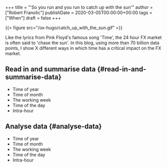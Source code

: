 +++
title = "'So you run and you run to catch up with the sun'"
author = ["Robert Franolic"]
publishDate = 2020-03-05T00:00:00+00:00
tags = ["When"]
draft = false
+++

{{< figure src="/ox-hugo/catch_up_with_the_sun.gif" >}}

Like the lyrics from Pink Floyd's famous song 'Time', the 24 hour FX
market is often said to 'chase the sun'. In this blog, using more than
70 billion data points, I show X different ways in which time has a
critical impact on the FX market.

<!--more-->


## Read in and summarise data {#read-in-and-summarise-data}

-   Time of year
-   Time of month
-   The working week
-   Time of the day
-   Intra-hour


## Analyse data {#analyse-data}

-   Time of year
-   Time of month
-   The working week
-   Time of the day
-   Intra-hour
